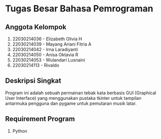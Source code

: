 # Tugas Besar Bahasa Pemrograman
## Anggota Kelompok
1. 22030214036 - Elizabeth Olivia H
2. 22030214039 - Mayang Ariani Fitria A
3. 22030214042 - Irna Laradiyanti
4. 22030214050 - Anisa Oktavia R
5. 22030214053 - Wulandari Lusnaini
6. 22030214113 - Rivaldo

## Deskripsi Singkat
Program ini adalah sebuah permainan tebak kata berbasis GUI (Graphical User Interface) yang menggunakan pustaka tkinter untuk tampilan antarmuka pengguna dan pygame untuk pemutaran musik latar. 

## Requirement Program
1. Python
